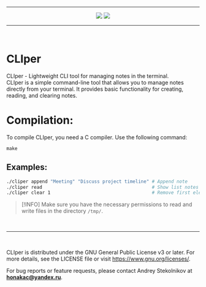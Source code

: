 <hr>
<div align="center">
  <img src="https://www.aschey.tech/tokei/github/honakac/CLIper">
  <img src="https://img.shields.io/github/languages/code-size/honakac/CLIper.svg">
</div>
<hr>
<br>

# CLIper
CLIper - Lightweight CLI tool for managing notes in the terminal.<br>
CLIper is a simple command-line tool that allows you to manage notes directly from your terminal. It provides basic functionality for creating, reading, and clearing notes.

# Compilation:
To compile CLIper, you need a C compiler. Use the following command:

```
make
```

## Examples:

```bash
./cliper append "Meeting" "Discuss project timeline" # Append note
./cliper read                                        # Show list notes
./cliper clear 1                                     # Remove first element
```

> [!INFO]
> Make sure you have the necessary permissions to read and write files in the directory `/tmp/`.

<br>
<hr>
<br>

CLIper is distributed under the GNU General Public License v3 or later. For more details, see the LICENSE file or visit https://www.gnu.org/licenses/.

For bug reports or feature requests, please contact Andrey Stekolnikov at **honakac@yandex.ru**.